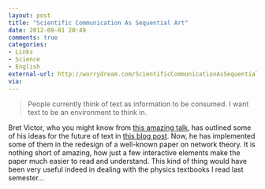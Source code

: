 ```yaml
---
layout: post
title: "Scientific Communication As Sequential Art"
date: 2012-09-01 20:49
comments: true
categories: 
- Links
- Science
- English
external-url: http://worrydream.com/ScientificCommunicationAsSequentialArt/
via:
---
```

> People currently think of text as information to be consumed. I want text to be an environment to think in.

Bret Victor, who you might know from [this amazing talk]( http://vimeo.com/36579366 ), has outlined some of his ideas for the future of text in [this blog post]( http://worrydream.com/#!/ExplorableExplanations ). Now, he has implemented some of them in the redesign of a well-known paper on network theory. It is nothing short of amazing, how just a few interactive elements make the paper much easier to read and understand. This kind of thing would have been very useful indeed in dealing with the physics textbooks I read last semester...





